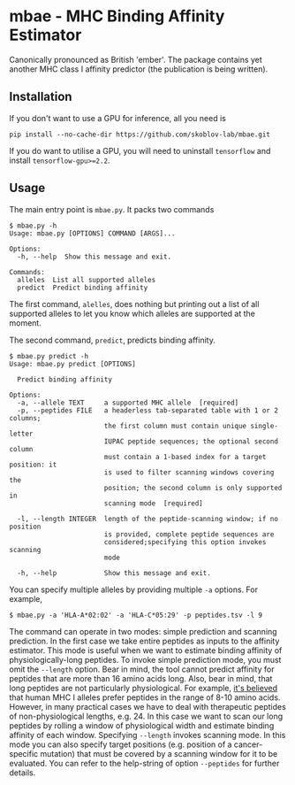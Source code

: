 # mbae - MHC Binding Affinity Estimator

Canonically pronounced as British 'ember'. The package contains yet another MHC class I affinity predictor (the publication is being written).

## Installation

If you don't want to use a GPU for inference, all you need is
```
pip install --no-cache-dir https://github.com/skoblov-lab/mbae.git
```
If you do want to utilise a GPU, you will need to uninstall `tensorflow` and install `tensorflow-gpu>=2.2`.

## Usage

The main entry point is `mbae.py`. It packs two commands
```
$ mbae.py -h
Usage: mbae.py [OPTIONS] COMMAND [ARGS]...

Options:
  -h, --help  Show this message and exit.

Commands:
  alleles  List all supported alleles
  predict  Predict binding affinity
```
The first command, `alelles`, does nothing but printing out a list of all supported alleles to let you know which alleles are supported at the moment.

The second command, `predict`, predicts binding affinity.
```
$ mbae.py predict -h
Usage: mbae.py predict [OPTIONS]

  Predict binding affinity

Options:
  -a, --allele TEXT     a supported MHC allele  [required]
  -p, --peptides FILE   a headerless tab-separated table with 1 or 2 columns;
                        the first column must contain unique single-letter
                        IUPAC peptide sequences; the optional second column
                        must contain a 1-based index for a target position: it
                        is used to filter scanning windows covering the
                        position; the second column is only supported in
                        scanning mode  [required]

  -l, --length INTEGER  length of the peptide-scanning window; if no position
                        is provided, complete peptide sequences are
                        considered;specifying this option invokes scanning
                        mode

  -h, --help            Show this message and exit.
```
You can specify multiple alleles by providing multiple `-a` options. For example,
```
$ mbae.py -a 'HLA-A*02:02' -a 'HLA-C*05:29' -p peptides.tsv -l 9
```
The command can operate in two modes: simple prediction and scanning prediction.
In the first case we take entire peptides as inputs to the affinity estimator. This mode is useful when we want to estimate binding affinity of physiologically-long peptides. To invoke simple prediction mode, you must omit the `--length` option. Bear in mind, the tool cannot predict affinity for peptides that are more than 16 amino acids long. Also, bear in mind, that long peptides are not particularly physiological. For example, [it's believed](https://www.ncbi.nlm.nih.gov/pmc/articles/PMC4744552/) that human MHC I alleles prefer peptides in the range of 8-10 amino acids.
However, in many practical cases we have to deal with therapeutic peptides of non-physiological lengths, e.g. 24. In this case we want to scan our long peptides by rolling a window of physiological width and estimate binding affinity of each window. Specifying `--length` invokes scanning mode. In this mode you can also specify target positions (e.g. position of a cancer-specific mutation) that must be covered by a scanning window for it to be evaluated. You can refer to the help-string of option `--peptides` for further details.
